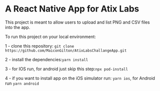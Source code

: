 # A React Native App for Atix Labs

This project is meant to allow users to upload and list PNG and CSV files into the app.

To run this project on your local environment:

1 - clone this repository:
`git clone https://github.com/MaiconGilton/AtixLabsChallangeApp.git`

2 - install the dependencies:`yarn install`

3 - for IOS run, for android just skip this step:`npx pod-install`

4 - if you want to install app on the iOS simulator run:
  `yarn ios`, for Android run `yarn android`
